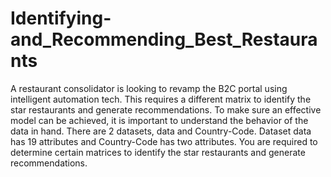 # Identifying-and_Recommending_Best_Restaurants
A restaurant consolidator is looking to revamp the B2C portal using intelligent automation tech. This requires a different matrix to identify the star restaurants and generate recommendations. To make sure an effective model can be achieved, it is important to understand the behavior of the data in hand.  There are 2 datasets, data and Country-Code. Dataset data has 19 attributes and Country-Code has two attributes.  You are required to determine certain matrices to identify the star restaurants and generate recommendations.

